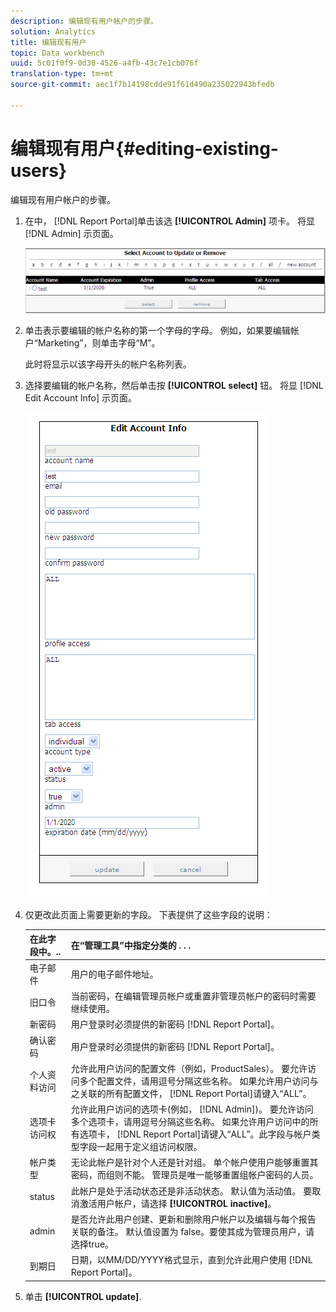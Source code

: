 ```yaml
---
description: 编辑现有用户帐户的步骤。
solution: Analytics
title: 编辑现有用户
topic: Data workbench
uuid: 5c01f0f9-0d30-4526-a4fb-43c7e1cb076f
translation-type: tm+mt
source-git-commit: aec1f7b14198cdde91f61d490a235022943bfedb

---
```



# 编辑现有用户{#editing-existing-users}

编辑现有用户帐户的步骤。

1. 在中， [!DNL Report Portal]单击该选 **[!UICONTROL Admin]** 项卡。 将显 [!DNL Admin] 示页面。

   ![](assets/report_admintag2.png)

1. 单击表示要编辑的帐户名称的第一个字母的字母。 例如，如果要编辑帐户“Marketing”，则单击字母“M”。

   此时将显示以该字母开头的帐户名称列表。

1. 选择要编辑的帐户名称，然后单击按 **[!UICONTROL select]** 钮。 将显 [!DNL Edit Account Info] 示页面。

   ![步骤信息](assets/rptPort_scrn_AdminTab_editUser.png)

1. 仅更改此页面上需要更新的字段。 下表提供了这些字段的说明：

   | 在此字段中。.. | 在“管理工具”中指定分类的 . . . |
   |---|---|
   | 电子邮件 | 用户的电子邮件地址。 |
   | 旧口令 | 当前密码，在编辑管理员帐户或重置非管理员帐户的密码时需要继续使用。 |
   | 新密码 | 用户登录时必须提供的新密码 [!DNL Report Portal]。 |
   | 确认密码 | 用户登录时必须提供的新密码 [!DNL Report Portal]。 |
   | 个人资料访问 | 允许此用户访问的配置文件（例如，ProductSales）。 要允许访问多个配置文件，请用逗号分隔这些名称。 如果允许用户访问与之关联的所有配置文件， [!DNL Report Portal]请键入“ALL”。 |
   | 选项卡访问权 | 允许此用户访问的选项卡(例如， [!DNL Admin])。 要允许访问多个选项卡，请用逗号分隔这些名称。 如果允许用户访问中的所有选项卡， [!DNL Report Portal]请键入“ALL”。此字段与帐户类型字段一起用于定义组访问权限。 |
   | 帐户类型 | 无论此帐户是针对个人还是针对组。 单个帐户使用户能够重置其密码，而组则不能。 管理员是唯一能够重置组帐户密码的人员。 |
   | status | 此帐户是处于活动状态还是非活动状态。 默认值为活动值。 要取消激活用户帐户，请选择 **[!UICONTROL inactive]**。 |
   | admin | 是否允许此用户创建、更新和删除用户帐户以及编辑与每个报告关联的备注。 默认值设置为 false。要使其成为管理员用户，请选择true。 |
   | 到期日 | 日期，以MM/DD/YYYY格式显示，直到允许此用户使用 [!DNL Report Portal]。 |

1. 单击 **[!UICONTROL update]**.
